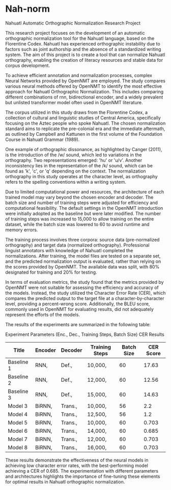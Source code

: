 # Nah-norm

Nahuatl Automatic Orthographic Normalization Research Project

This research project focuses on the development of an automatic orthographic normalization tool for the Nahuatl language, based on the Florentine Codex. Nahuatl has experienced orthographic instability due to factors such as joint authorship and the absence of a standardized writing system. The aim of this project is to create a tool that can normalize Nahuatl orthography, enabling the creation of literacy resources and stable data for corpus development.

To achieve efficient annotation and normalization processes, complex Neural Networks provided by OpenNMT are employed. The study compares various neural methods offered by OpenNMT to identify the most effective approach for Nahuatl Orthographic Normalization. This includes comparing different combinations of rnn, bidirectional encoder, and a widely prevalent but unlisted transformer model often used in OpenNMT literature.

The corpus utilized in this study draws from the Florentine Codex, a collection of cultural and linguistic studies of Central America, specifically focusing on the Aztec people who spoke Nahuatl. The chosen normalization standard aims to replicate the pre-colonial era and the immediate aftermath, as outlined by Campbell and Kattunen in the first volume of the Foundation Course in Nahuatl Grammar (1989).

One example of orthographic dissonance, as highlighted by Canger (2011), is the introduction of the /w/ sound, which led to variations in the orthography. Two representations emerged: 'hu' or 'u/v'. Another inconsistency lies in the representation of the /k/ sound, which can be found as 'k', 'c', or 'q' depending on the context. The normalization orthography in this study operates at the character level, as orthography refers to the spelling conventions within a writing system.

Due to limited computational power and resources, the architecture of each trained model may vary beyond the chosen encoder and decoder. The batch size and number of training steps were adjusted for efficiency and computational feasibility. The default settings in the OpenNMT introduction were initially adopted as the baseline but were later modified. The number of training steps was increased to 15,000 to allow training on the entire dataset, while the batch size was lowered to 60 to avoid runtime and memory errors.

The training process involves three corpora: source data (pre-normalized orthography) and target data (normalized orthography). Professional linguist annotators with knowledge of Nahuatl completed the normalizations. After training, the model files are tested on a separate set, and the predicted normalization output is evaluated, rather than relying on the scores provided by OpenNMT. The available data was split, with 80% designated for training and 20% for testing.

In terms of evaluation metrics, the study found that the metrics provided by OpenNMT were not suitable for assessing the efficiency and accuracy of the models. Instead, the study utilized the Character Error Rate (CER), which compares the predicted output to the target file at a character-by-character level, providing a percent-wrong score. Additionally, the BLEU score, commonly used in OpenNMT for evaluating results, did not adequately represent the efforts of the models.

The results of the experiments are summarized in the following table:

Experiment	Parameters (Enc., Dec., Training Steps, Batch Size)	CER Results

|Title|Encoder|Decoder|Training Steps|Batch Size| CER Score |
---- | ----- | ----- | ------ | ------ | ------- | 
| Baseline 1 | RNN, | Def., | 10,000,  | 60	| 17.63 |
| Baseline 2 | RNN, | Def., | 12,000, | 60	| 12.56 |
| Baseline 3 |	RNN, | Def., | 15,000, | 60	| 14.63 |
| Model 3 | BiRNN, | Trans., | 10,000, | 56	| 2.2 |
| Model 4	| BiRNN, | Trans., | 12,500, | 56	| 1.2 |
| Model 5	| BiRNN, | Trans., | 10,000, | 60	| 0.703 |
| Model 6	| BiRNN, | Trans., | 14,000, | 60	| 0.685 |
| Model 7	| BiRNN, | Trans., | 12,000, | 60	| 0.703 |
| Model 8	| BiRNN, | Trans., | 16,000, | 60 |	0.703 |

These results demonstrate the effectiveness of the neural models in achieving low character error rates, with the best-performing model achieving a CER of 0.685. The experimentation with different parameters and architectures highlights the importance of fine-tuning these elements for optimal results in Nahuatl orthographic normalization.
